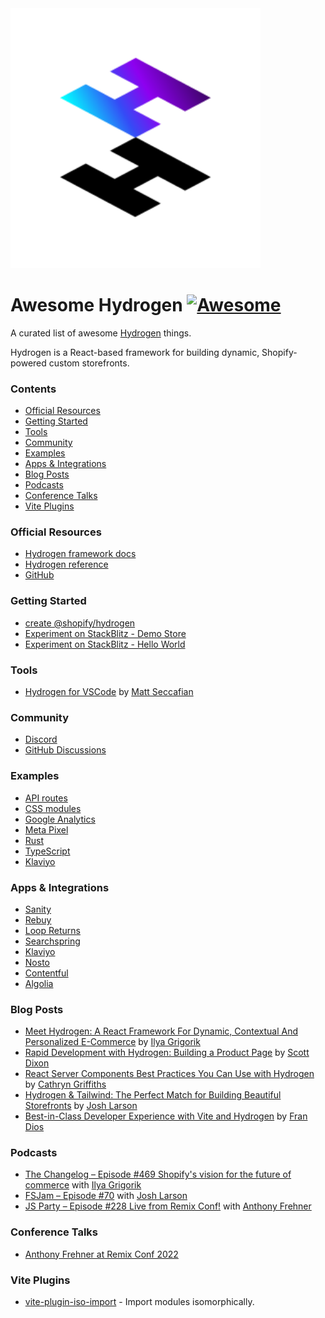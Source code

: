 <img width="400" src="./assets/hydrogen-logo.svg">

# Awesome Hydrogen [![Awesome](https://cdn.rawgit.com/sindresorhus/awesome/d7305f38d29fed78fa85652e3a63e154dd8e8829/media/badge.svg)](https://github.com/sindresorhus/awesome)

A curated list of awesome <a href='https://hydrogen.shopify.dev/'>Hydrogen</a> things.

Hydrogen is a React-based framework for building dynamic, Shopify-powered custom storefronts.

### Contents

- [Official Resources](#official-resources)
- [Getting Started](#getting-started)
- [Tools](#tools)
- [Community](#community)
- [Examples](#examples)
- [Apps & Integrations](#apps--integrations)
- [Blog Posts](#blog-posts)
- [Podcasts](#podcasts)
- [Conference Talks](#conference-talks)
- [Vite Plugins](#vite-plugins)

### Official Resources

- [Hydrogen framework docs](https://shopify.dev/custom-storefronts/hydrogen/framework)
- [Hydrogen reference](https://shopify.dev/api/hydrogen)
- [GitHub](https://github.com/Shopify/hydrogen)

### Getting Started

- [create @shopify/hydrogen](https://www.npmjs.com/package/@shopify/create-hydrogen)
- [Experiment on StackBlitz - Demo Store](https://hydrogen.new)
- [Experiment on StackBlitz - Hello World](https://stackblitz.com/fork/github/shopify/hydrogen/tree/stackblitz/templates/hello-world)

### Tools

- [Hydrogen for VSCode](https://marketplace.visualstudio.com/items?itemName=crtogrm.hydrogen-vscode&ssr=false#overview) by [Matt Seccafian](https://github.com/cartogram)

### Community

- [Discord](https://discord.gg/ppSbThrFaS)
- [GitHub Discussions](https://github.com/Shopify/hydrogen/discussions)

### Examples

- [API routes](https://github.com/Shopify/hydrogen/tree/v1.x-2022-07/examples/api-routes)
- [CSS modules](https://github.com/Shopify/hydrogen/tree/v1.x-2022-07/examples/css-modules)
- [Google Analytics](https://github.com/Shopify/hydrogen/tree/v1.x-2022-07/examples/google-analytics)
- [Meta Pixel](https://github.com/Shopify/hydrogen/tree/v1.x-2022-07/examples/meta-pixel)
- [Rust](https://github.com/Shopify/hydrogen/tree/v1.x-2022-07/examples/rust)
- [TypeScript](https://github.com/Shopify/hydrogen/tree/v1.x-2022-07/examples/typescript)
- [Klaviyo](https://github.com/klaviyo-labs/klaviyo-shopify-hydrogen-example)

### Apps & Integrations

- [Sanity](https://github.com/sanity-io/hydrogen-app)
- [Rebuy](https://www.npmjs.com/package/@rebuy/rebuy-hydrogen)
- [Loop Returns](https://www.npmjs.com/package/@loophq/onstore-sdk/v/1.0.8)
- [Searchspring](https://searchspring.zendesk.com/hc/en-us/articles/6605461489307-Shopify-Hydrogen)
- [Klaviyo](https://developers.klaviyo.com/en/docs/integrate-with-a-shopify-hydrogen-store)
- [Nosto](https://docs.nosto.com/shopify/features/shopify-hydrogen)
- [Contentful](https://www.contentful.com/contentful-and-shopifys-hydrogen-starter/)
- [Algolia](https://github.com/algolia/shopify-hydrogen-algolia)

### Blog Posts

- [Meet Hydrogen: A React Framework For Dynamic, Contextual And Personalized E-Commerce](https://www.smashingmagazine.com/2021/11/hydrogen-react-framework-dynamic-contextual-personalized-ecommerce/) by [Ilya Grigorik](https://github.com/igrigorik)
- [Rapid Development with Hydrogen: Building a Product Page](https://shopify.engineering/rapid-development-hydrogen-building-product-page) by [Scott Dixon](https://github.com/scottdixon)
- [React Server Components Best Practices You Can Use with Hydrogen](https://shopify.engineering/react-server-components-best-practices-hydrogen) by [Cathryn Griffiths](https://github.com/cathryngriffiths)
- [Hydrogen & Tailwind: The Perfect Match for Building Beautiful Storefronts](https://shopify.engineering/hydrogen-tailwind-building-beautiful-storefronts) by [Josh Larson](https://github.com/jplhomer)
- [Best-in-Class Developer Experience with Vite and Hydrogen](https://shopify.engineering/developer-experience-with-hydrogen-and-vite) by [Fran Dios](https://github.com/frandiox)

### Podcasts

- [The Changelog – Episode #469 Shopify's vision for the future of commerce](https://changelog.com/podcast/469) with [Ilya Grigorik](https://github.com/igrigorik)
- [FSJam – Episode #70](https://fsjam.org/episodes/episode-70-hydrogen-with-josh-larson) with [Josh Larson](https://github.com/jplhomer)
- [JS Party – Episode #228 Live from Remix Conf!](https://jsparty.fm/228#t=31:29) with [Anthony Frehner](https://github.com/frehner)


### Conference Talks

- [Anthony Frehner at Remix Conf 2022](https://www.youtube.com/watch?v=4_nxvVTNY9s)
  

### Vite Plugins

- [vite-plugin-iso-import](https://github.com/bluwy/vite-plugin-iso-import) - Import modules isomorphically.
